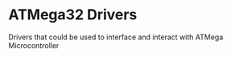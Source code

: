 # ATMega32 Drivers

Drivers that could be used to interface and interact with ATMega Microcontroller
